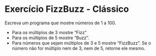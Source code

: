 # Exercício FizzBuzz - Clássico

Escreva um programa que mostre números de 1 a 100.
- Para os múltiplos de 3 mostre “Fizz” 
- Para os múltiplos de 5 mostre “Buzz”. 
- Para números que sejam múltiplos de 3 e 5 mostre “FizzBuzz”.
Se o número não for múltiplo nem de 3, nem de 5, retorne ele mesmo.
